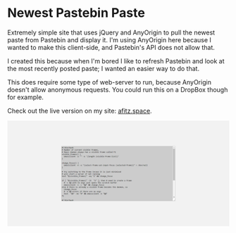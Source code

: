 # Newest Pastebin Paste
Extremely simple site that uses jQuery and AnyOrigin to pull the newest paste from Pastebin and display it. I'm using AnyOrigin here because I wanted to make this client-side, and Pastebin's API does not allow that.

I created this because when I'm bored I like to refresh Pastebin and look at the most recently posted paste; I wanted an easier way to do that.

This does require some type of web-server to run, because AnyOrigin doesn't allow anonymous requests. You could run this on a DropBox though for example. 

Check out the live version on my site: <a href="https://afitz.space/Pages/Newest-Pastebin-Paste">afitz.space</a>.

![Screenshot of Page](https://raw.githubusercontent.com/A-Fitz/Newest-Pastebin-Paste/master/screenshot.png)
